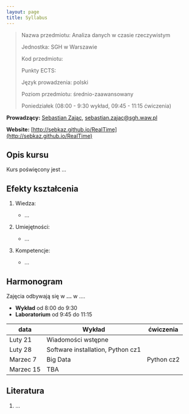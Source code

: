 ```yaml
---
layout: page
title: Syllabus
---
```


> Nazwa przedmiotu: Analiza danych w czasie rzeczywistym
> 
> Jednostka: SGH w Warszawie
> 
> Kod przedmiotu: 
>
> Punkty ECTS: 
>
> Język prowadzenia: polski
>
> Poziom przedmiotu: średnio-zaawansowany
>
> Poniedziałek (08:00 - 9:30 wykład, 09:45 - 11:15 ćwiczenia)

**Prowadzący:** [Sebastian Zając](https://sebastianzajac.pl),
  [sebastian.zajac@sgh.waw.pl](mailto:sebastian.zajac@sgh.waw.pl)


**Website:**
  [http://sebkaz.github.io/RealTime](http://sebkaz.github.io/RealTime)



## Opis kursu

Kurs poświęcony jest ...

## Efekty kształcenia

1. Wiedza:

    - ...

2. Umiejętności:

    - ...

3. Kompetencje:

    - ...



## Harmonogram

Zajęcia odbywają się w **...** w ....

- **Wykład** od 8:00 do 9:30
- **Laboratorium** od 9:45 do 11:15


data        | Wykład      | ćwiczenia
------------|-------------|-----------------
Luty 21  |Wiadomości wstępne | |
Luty 28 |  Software installation, Python cz1| 
Marzec 7  | Big Data  | Python cz2| 
Marzec 15  | TBA  


## Literatura

1. ...

